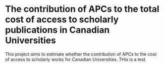 # The contribution of APCs to the total cost of access to scholarly publications in Canadian Universities
This project aims to estimate whether the contribution of APCs to the cost of access to scholarly works for Canadian Universities.
THis is a test
